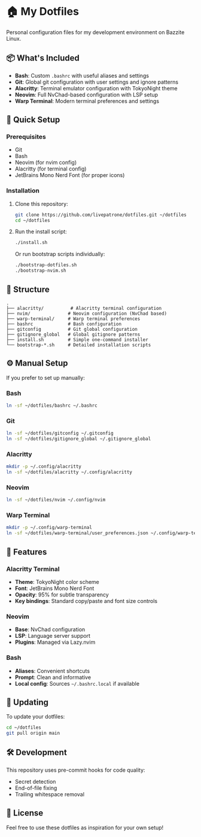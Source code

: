 # 🏠 My Dotfiles

Personal configuration files for my development environment on Bazzite Linux.

## 📦 What's Included

- **Bash**: Custom `.bashrc` with useful aliases and settings
- **Git**: Global git configuration with user settings and ignore patterns
- **Alacritty**: Terminal emulator configuration with TokyoNight theme
- **Neovim**: Full NvChad-based configuration with LSP setup
- **Warp Terminal**: Modern terminal preferences and settings

## 🚀 Quick Setup

### Prerequisites

- Git
- Bash
- Neovim (for nvim config)
- Alacritty (for terminal config)
- JetBrains Mono Nerd Font (for proper icons)

### Installation

1. Clone this repository:
   ```bash
   git clone https://github.com/livepatrone/dotfiles.git ~/dotfiles
   cd ~/dotfiles
   ```

2. Run the install script:
   ```bash
   ./install.sh
   ```

   Or run bootstrap scripts individually:
   ```bash
   ./bootstrap-dotfiles.sh
   ./bootstrap-nvim.sh
   ```

## 📁 Structure

```
.
├── alacritty/          # Alacritty terminal configuration
├── nvim/              # Neovim configuration (NvChad based)
├── warp-terminal/     # Warp terminal preferences
├── bashrc             # Bash configuration
├── gitconfig          # Git global configuration
├── gitignore_global   # Global gitignore patterns
├── install.sh         # Simple one-command installer
└── bootstrap-*.sh     # Detailed installation scripts
```

## ⚙️ Manual Setup

If you prefer to set up manually:

### Bash
```bash
ln -sf ~/dotfiles/bashrc ~/.bashrc
```

### Git
```bash
ln -sf ~/dotfiles/gitconfig ~/.gitconfig
ln -sf ~/dotfiles/gitignore_global ~/.gitignore_global
```

### Alacritty
```bash
mkdir -p ~/.config/alacritty
ln -sf ~/dotfiles/alacritty ~/.config/alacritty
```

### Neovim
```bash
ln -sf ~/dotfiles/nvim ~/.config/nvim
```

### Warp Terminal
```bash
mkdir -p ~/.config/warp-terminal
ln -sf ~/dotfiles/warp-terminal/user_preferences.json ~/.config/warp-terminal/user_preferences.json
```

## 🎨 Features

### Alacritty Terminal
- **Theme**: TokyoNight color scheme
- **Font**: JetBrains Mono Nerd Font
- **Opacity**: 95% for subtle transparency
- **Key bindings**: Standard copy/paste and font size controls

### Neovim
- **Base**: NvChad configuration
- **LSP**: Language server support
- **Plugins**: Managed via Lazy.nvim

### Bash
- **Aliases**: Convenient shortcuts
- **Prompt**: Clean and informative
- **Local config**: Sources `~/.bashrc.local` if available

## 🔄 Updating

To update your dotfiles:

```bash
cd ~/dotfiles
git pull origin main
```

## 🛠️ Development

This repository uses pre-commit hooks for code quality:
- Secret detection
- End-of-file fixing
- Trailing whitespace removal

## 📝 License

Feel free to use these dotfiles as inspiration for your own setup!
